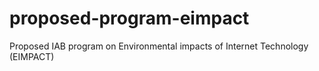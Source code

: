 # proposed-program-eimpact
Proposed IAB program on Environmental impacts of Internet Technology (EIMPACT)

